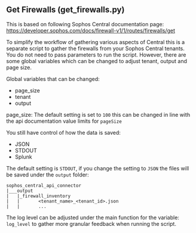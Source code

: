 ## Get Firewalls (get_firewalls.py)

This is based on following Sophos Central documentation page: 
https://developer.sophos.com/docs/firewall-v1/1/routes/firewalls/get

To simplify the workflow of gathering various aspects of Central this is a separate script to gather the firewalls from
your Sophos Central tenants. You do not need to pass parameters to run the script. However, there are some global 
variables which can be changed to adjust tenant, output and page size.

Global variables that can be changed:
- page_size
- tenant
- output

page_size:
The default setting is set to `100` this can be changed in line with the api documentation value limits for `pageSize`

You still have control of how the data is saved:
- JSON
- STDOUT
- Splunk

The default setting is `STDOUT`, if you change the setting to `JSON` the files will be saved under the `output` folder:
```
sophos_central_api_connector
|___output
|   |_firewall_inventory
|   |       <tenant_name>_<tenant_id>.json
|   |       ...
```

The log level can be adjusted under the main function for the variable: `log_level` to gather more granular feedback when
running the script.